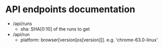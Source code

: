 # API endpoints documentation

- /api/runs
  - sha: SHA[0:10] of the runs to get
- /api/run
  - platform: browser[version[os[version]]]. e.g. 'chrome-63.0-linux'
